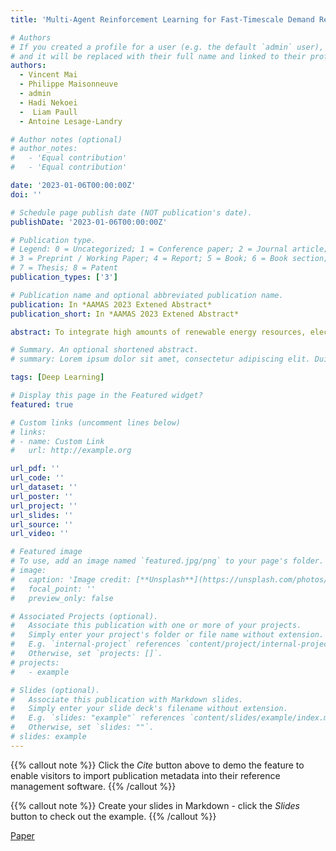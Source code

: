 ```yaml
---
title: 'Multi-Agent Reinforcement Learning for Fast-Timescale Demand Response of Residential Loads'

# Authors
# If you created a profile for a user (e.g. the default `admin` user), write the username (folder name) here
# and it will be replaced with their full name and linked to their profile.
authors:
  - Vincent Mai
  - Philippe Maisonneuve
  - admin
  - Hadi Nekoei
  -  Liam Paull
  - Antoine Lesage-Landry

# Author notes (optional)
# author_notes:
#   - 'Equal contribution'
#   - 'Equal contribution'

date: '2023-01-06T00:00:00Z'
doi: ''

# Schedule page publish date (NOT publication's date).
publishDate: '2023-01-06T00:00:00Z'

# Publication type.
# Legend: 0 = Uncategorized; 1 = Conference paper; 2 = Journal article;
# 3 = Preprint / Working Paper; 4 = Report; 5 = Book; 6 = Book section;
# 7 = Thesis; 8 = Patent
publication_types: ['3']

# Publication name and optional abbreviated publication name.
publication: In *AAMAS 2023 Extened Abstract*
publication_short: In *AAMAS 2023 Extened Abstract*

abstract: To integrate high amounts of renewable energy resources, electrical power grids must be able to cope with high amplitude, fast timescale variations in power generation. Frequency regulation through demand response has the potential to coordinate temporally flexible loads, such as air conditioners, to counteract these variations. Existing approaches for discrete control with dynamic constraints struggle to provide satisfactory performance for fast timescale action selection with hundreds of agents. We propose a decentralized agent trained with multi-agent proximal policy optimization with localized communication. We explore two communication frameworks -- hand-engineered, or learned through targeted multi-agent communication. The resulting policies perform well and robustly for frequency regulation, and scale seamlessly to arbitrary numbers of houses for constant processing times.

# Summary. An optional shortened abstract.
# summary: Lorem ipsum dolor sit amet, consectetur adipiscing elit. Duis posuere tellus ac convallis placerat. Proin tincidunt magna sed ex sollicitudin condimentum.

tags: [Deep Learning]

# Display this page in the Featured widget?
featured: true

# Custom links (uncomment lines below)
# links:
# - name: Custom Link
#   url: http://example.org

url_pdf: ''
url_code: ''
url_dataset: ''
url_poster: ''
url_project: ''
url_slides: ''
url_source: ''
url_video: ''

# Featured image
# To use, add an image named `featured.jpg/png` to your page's folder.
# image:
#   caption: 'Image credit: [**Unsplash**](https://unsplash.com/photos/pLCdAaMFLTE)'
#   focal_point: ''
#   preview_only: false

# Associated Projects (optional).
#   Associate this publication with one or more of your projects.
#   Simply enter your project's folder or file name without extension.
#   E.g. `internal-project` references `content/project/internal-project/index.md`.
#   Otherwise, set `projects: []`.
# projects:
#   - example

# Slides (optional).
#   Associate this publication with Markdown slides.
#   Simply enter your slide deck's filename without extension.
#   E.g. `slides: "example"` references `content/slides/example/index.md`.
#   Otherwise, set `slides: ""`.
# slides: example
---
```


{{% callout note %}}
Click the _Cite_ button above to demo the feature to enable visitors to import publication metadata into their reference management software.
{{% /callout %}}

{{% callout note %}}
Create your slides in Markdown - click the _Slides_ button to check out the example.
{{% /callout %}}

[Paper](https://arxiv.org/abs/2301.02593)
